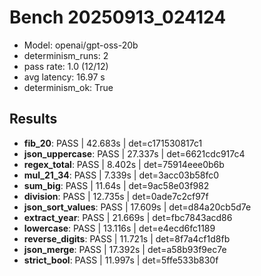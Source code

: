 # Bench 20250913_024124
- Model: openai/gpt-oss-20b
- determinism_runs: 2
- pass rate: 1.0 (12/12)
- avg latency: 16.97 s
- determinism_ok: True

## Results
- **fib_20**: PASS | 42.683s | det=c171530817c1
- **json_uppercase**: PASS | 27.337s | det=6621cdc917c4
- **regex_total**: PASS | 8.402s | det=75914eee0b6b
- **mul_21_34**: PASS | 7.339s | det=3acc03b58fc0
- **sum_big**: PASS | 11.64s | det=9ac58e03f982
- **division**: PASS | 12.735s | det=0ade7c2cf97f
- **json_sort_values**: PASS | 17.609s | det=d84a20cb5d7e
- **extract_year**: PASS | 21.669s | det=fbc7843acd86
- **lowercase**: PASS | 13.116s | det=e4ecd6fc1189
- **reverse_digits**: PASS | 11.721s | det=8f7a4cf1d8fb
- **json_merge**: PASS | 17.392s | det=a58b93f9ec7e
- **strict_bool**: PASS | 11.997s | det=5ffe533b830f